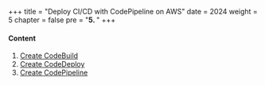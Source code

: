 +++
title = "Deploy CI/CD with CodePipeline on AWS"
date = 2024
weight = 5
chapter = false
pre = "<b>5. </b>"
+++

#### Content

1. [Create CodeBuild](1-codebuild)
2. [Create CodeDeploy](2-codedeploy)
3. [Create CodePipeline](3-codepipeline)